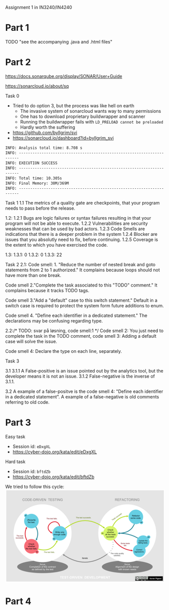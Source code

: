 Assignment 1 in IN3240/IN4240

Part 1
======
TODO "see the accompanying .java and .html files"

Part 2
======

https://docs.sonarqube.org/display/SONAR/User+Guide

https://sonarcloud.io/about/sq

Task 0
* Tried to do option 3, but the process was like hell on earth
  * The invasive system of sonarcloud wants way to many permissions
  * One has to download proprietary buildwrapper and scanner
  * Running the buildwrapper fails with `LD_PRELOAD cannot be preloaded`
  * Hardly worth the suffering
* https://github.com/byllgrim/svi
* https://sonarcloud.io/dashboard?id=byllgrim_svi

```
INFO: Analysis total time: 8.708 s
INFO: ----------------------------------------------------------------------
INFO: EXECUTION SUCCESS
INFO: ----------------------------------------------------------------------
INFO: Total time: 10.305s
INFO: Final Memory: 30M/369M
INFO: ----------------------------------------------------------------------
```

Task 1
1.1  The metrics of a quality gate are checkpoints, that your program needs to pass before the release.

1.2:
1.2.1 Bugs are logic failures or syntax failures resulting in that your program will not be able to execute.
1.2.2 Vulnerabilities are security weaknesses that can be used by bad actors.
1.2.3 Code Smells are indications that there is a deeper problem in the system
1.2.4 Blocker are issues that you absolutly need to fix, before continuing.
1.2.5 Coverage is the extent to which you have exercised the code.

1.3:
1.3.1: 0 
1.3.2: 0
1.3.3: 22

Task 2
2.1: Code smell: 1. "Reduce the number of nested break and goto statements from 2 to 1 authorized." 
It complains because loops should not have more than one break.

Code smell 2."Complete the task associated to this "TODO" comment."
It complains because it tracks TODO tags.

Code smell 3."Add a "default" case to this switch statement."
Default in a switch case is required to protect the system form future additions to enum.

Code smell 4. "Define each identifier in a dedicated statement."
The declarations may be confusing regarding type.


2.2:/* TODO: svar på løsning, code smell:1 */ 
Code smell 2: You just need to complete the task in the TODO comment,
code smell 3: Adding a default case will solve the issue.

Code smell 4: Declare the type on each line, separately.


Task 3

3.1 
3.1.1 A False-positive is an issue pointed out by the analytics tool, but the developer means it is not an issue.
3.1.2  False-negative is the inverse of 3.1.1.

3.2  A example of a false-positve is the code smell 4: "Define each identifier in a dedicated statement".
 A example of a false-negative is old comments referring to old code.


Part 3
======

Easy task
* Session id: `eDxgXL`
* https://cyber-dojo.org/kata/edit/eDxgXL

Hard task
* Session id: `bftdZb`
* https://cyber-dojo.org/kata/edit/bftdZb

We tried to follow this cycle:
![tdd_cycle](./tdd.png)

Part 4
======
